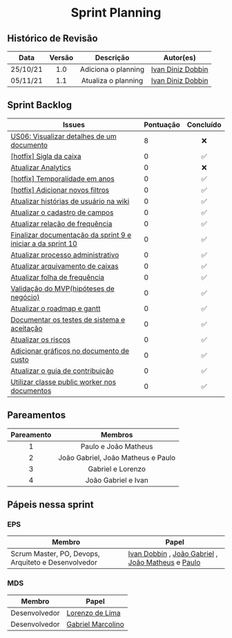 <h1 style="text-align: center">Sprint Planning</h1>

## Histórico de Revisão
| Data | Versão | Descrição | Autor(es)|
|:----:|:------:|:---------:|:--------:|
| 25/10/21 | 1.0 | Adiciona o planning | [Ivan Diniz Dobbin](https://github.com/darmsDD)|
| 05/11/21 | 1.1 | Atualiza o planning | [Ivan Diniz Dobbin](https://github.com/darmsDD)|


## Sprint Backlog
Issues | Pontuação | Concluído
------------ | -------------- | :--------:
[US06: Visualizar detalhes de um documento](https://github.com/fga-eps-mds/2021.1-pc-go1/issues/53) | 8 | :x:
[[hotfix] Sigla da caixa](https://github.com/fga-eps-mds/2021.1-pc-go1/issues/145) | 0 |  :white_check_mark:
[Atualizar Analytics](https://github.com/fga-eps-mds/2021.1-pc-go1/issues/142) | 0 |  :x:
[[hotfix] Temporalidade em anos](https://github.com/fga-eps-mds/2021.1-pc-go1/issues/146) | 0 |  :white_check_mark:
[[hotfix] Adicionar novos filtros](https://github.com/fga-eps-mds/2021.1-pc-go1/issues/149) | 0 |   :white_check_mark:
[Atualizar histórias de usuário na wiki ](https://github.com/fga-eps-mds/2021.1-pc-go1/issues/134) | 0 | :white_check_mark: 
[Atualizar o cadastro de campos](https://github.com/fga-eps-mds/2021.1-pc-go1/issues/162) | 0 |  :white_check_mark:
[Atualizar relação de frequência](https://github.com/fga-eps-mds/2021.1-pc-go1/issues/164) | 0 |  :white_check_mark:
[Finalizar documentação da sprint 9 e iniciar a da sprint 10 ](https://github.com/fga-eps-mds/2021.1-pc-go1/issues/170) | 0 |  :white_check_mark:
[Atualizar processo administrativo](https://github.com/fga-eps-mds/2021.1-pc-go1/issues/163) | 0 |  :white_check_mark:
[Atualizar arquivamento de caixas](https://github.com/fga-eps-mds/2021.1-pc-go1/issues/166) | 0 |  :white_check_mark:
[Atualizar folha de frequência](https://github.com/fga-eps-mds/2021.1-pc-go1/issues/165) | 0 |  :white_check_mark:
[Validação do MVP(hipóteses de negócio)](https://github.com/fga-eps-mds/2021.1-pc-go1/issues/161) | 0 |  :white_check_mark:
[Atualizar o roadmap e gantt](https://github.com/fga-eps-mds/2021.1-pc-go1/issues/160) | 0 |  :white_check_mark:
[Documentar os testes de sistema e aceitação](https://github.com/fga-eps-mds/2021.1-pc-go1/issues/159) | 0 |  :white_check_mark:
[Atualizar os riscos](https://github.com/fga-eps-mds/2021.1-pc-go1/issues/157) | 0 |  :white_check_mark:
[Adicionar gráficos no documento de custo](https://github.com/fga-eps-mds/2021.1-pc-go1/issues/176) | 0 |  :white_check_mark:
[Atualizar o guia de contribuição](https://github.com/fga-eps-mds/2021.1-pc-go1/issues/178) | 0 |  :white_check_mark:
[Utilizar classe public worker nos documentos](https://github.com/fga-eps-mds/2021.1-pc-go1/issues/175) | 0 |  :white_check_mark:




## Pareamentos

| Pareamento | Membros
|:--------: | :-------:
| 1 | Paulo  e João Matheus
| 2 | João Gabriel, João Matheus e Paulo
| 3 | Gabriel e Lorenzo
| 4 | João Gabriel e Ivan

## Pápeis nessa sprint

### EPS
Membro| Papel
------------ | --------------
Scrum Master, PO, Devops, Arquiteto e Desenvolvedor | [Ivan Dobbin](https://github.com/darmsDD) , [João Gabriel](https://github.com/bielrossi15) , [João Matheus](https://github.com/J-Matheus) e  [Paulo](https://github.com/PauloVitorRocha) 


### MDS
Membro| Papel
------------ | --------------
Desenvolvedor | [Lorenzo de Lima](https://github.com/lorenzo7377)
Desenvolvedor | [Gabriel Marcolino](https://github.com/GabrielMR360)